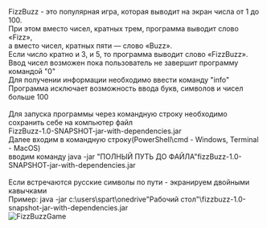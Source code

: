 FizzBuzz - это популярная игра, которая выводит на экран числа от 1 до 100.\
При этом вместо чисел, кратных трем, программа выводит слово «Fizz»,\
а вместо чисел, кратных пяти — слово «Buzz».\
Если число кратно и 3, и 5, то программа выводит слово «FizzBuzz».\
Ввод чисел возможен пока пользователь не завершит программу командой "0"\
Для получении информации необходимо ввести команду "info"\
Программа исключает возможность ввода букв, символов и чисел больше 100\
\
Для запуска программы через командную строку необходимо сохранить себе на компьютер файл\
FizzBuzz-1.0-SNAPSHOT-jar-with-dependencies.jar\
Далее входим в командную строку(PowerShell\cmd - Windows, Terminal - MacOS)\
вводим команду java -jar "ПОЛНЫЙ ПУТЬ ДО ФАЙЛА"fizzBuzz-1.0-SNAPSHOT-jar-with-dependencies.jar\
\
Если встречаются русские символы по пути - экранируем двойными кавычками\
Пример: java -jar c:\users\spart\onedrive\"Рабочий стол"\fizzbuzz-1.0-snapshot-jar-with-dependencies.jar\
![FizzBuzzGame](https://user-images.githubusercontent.com/83313585/177057645-bd3071f1-ac2f-4bd8-bb44-936c41ee000a.png)
